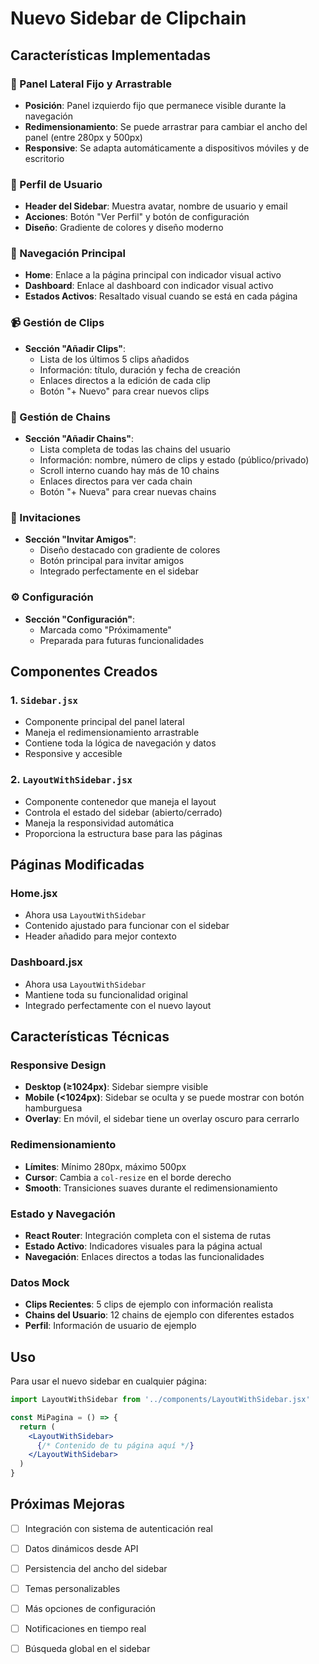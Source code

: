 # Nuevo Sidebar de Clipchain

## Características Implementadas

### 🎯 Panel Lateral Fijo y Arrastrable
- **Posición**: Panel izquierdo fijo que permanece visible durante la navegación
- **Redimensionamiento**: Se puede arrastrar para cambiar el ancho del panel (entre 280px y 500px)
- **Responsive**: Se adapta automáticamente a dispositivos móviles y de escritorio

### 👤 Perfil de Usuario
- **Header del Sidebar**: Muestra avatar, nombre de usuario y email
- **Acciones**: Botón "Ver Perfil" y botón de configuración
- **Diseño**: Gradiente de colores y diseño moderno

### 🧭 Navegación Principal
- **Home**: Enlace a la página principal con indicador visual activo
- **Dashboard**: Enlace al dashboard con indicador visual activo
- **Estados Activos**: Resaltado visual cuando se está en cada página

### 📹 Gestión de Clips
- **Sección "Añadir Clips"**: 
  - Lista de los últimos 5 clips añadidos
  - Información: título, duración y fecha de creación
  - Enlaces directos a la edición de cada clip
  - Botón "+ Nuevo" para crear nuevos clips

### 🔗 Gestión de Chains
- **Sección "Añadir Chains"**:
  - Lista completa de todas las chains del usuario
  - Información: nombre, número de clips y estado (público/privado)
  - Scroll interno cuando hay más de 10 chains
  - Enlaces directos para ver cada chain
  - Botón "+ Nueva" para crear nuevas chains

### 👥 Invitaciones
- **Sección "Invitar Amigos"**:
  - Diseño destacado con gradiente de colores
  - Botón principal para invitar amigos
  - Integrado perfectamente en el sidebar

### ⚙️ Configuración
- **Sección "Configuración"**:
  - Marcada como "Próximamente"
  - Preparada para futuras funcionalidades

## Componentes Creados

### 1. `Sidebar.jsx`
- Componente principal del panel lateral
- Maneja el redimensionamiento arrastrable
- Contiene toda la lógica de navegación y datos
- Responsive y accesible

### 2. `LayoutWithSidebar.jsx`
- Componente contenedor que maneja el layout
- Controla el estado del sidebar (abierto/cerrado)
- Maneja la responsividad automática
- Proporciona la estructura base para las páginas

## Páginas Modificadas

### Home.jsx
- Ahora usa `LayoutWithSidebar`
- Contenido ajustado para funcionar con el sidebar
- Header añadido para mejor contexto

### Dashboard.jsx
- Ahora usa `LayoutWithSidebar`
- Mantiene toda su funcionalidad original
- Integrado perfectamente con el nuevo layout

## Características Técnicas

### Responsive Design
- **Desktop (≥1024px)**: Sidebar siempre visible
- **Mobile (<1024px)**: Sidebar se oculta y se puede mostrar con botón hamburguesa
- **Overlay**: En móvil, el sidebar tiene un overlay oscuro para cerrarlo

### Redimensionamiento
- **Límites**: Mínimo 280px, máximo 500px
- **Cursor**: Cambia a `col-resize` en el borde derecho
- **Smooth**: Transiciones suaves durante el redimensionamiento

### Estado y Navegación
- **React Router**: Integración completa con el sistema de rutas
- **Estado Activo**: Indicadores visuales para la página actual
- **Navegación**: Enlaces directos a todas las funcionalidades

### Datos Mock
- **Clips Recientes**: 5 clips de ejemplo con información realista
- **Chains del Usuario**: 12 chains de ejemplo con diferentes estados
- **Perfil**: Información de usuario de ejemplo

## Uso

Para usar el nuevo sidebar en cualquier página:

```jsx
import LayoutWithSidebar from '../components/LayoutWithSidebar.jsx'

const MiPagina = () => {
  return (
    <LayoutWithSidebar>
      {/* Contenido de tu página aquí */}
    </LayoutWithSidebar>
  )
}
```

## Próximas Mejoras

- [ ] Integración con sistema de autenticación real
- [ ] Datos dinámicos desde API
- [ ] Persistencia del ancho del sidebar
- [ ] Temas personalizables
- [ ] Más opciones de configuración
- [ ] Notificaciones en tiempo real
- [ ] Búsqueda global en el sidebar


